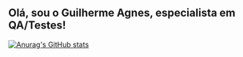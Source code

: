 ## Olá, sou o Guilherme Agnes, especialista em QA/Testes!


[![Anurag's GitHub stats](https://github-readme-stats.vercel.app/api?username=guisagnes&layout=donut-vertical&show_icons=true&theme=vue)](https://github.com/guisagnes/github-readme-stats)
